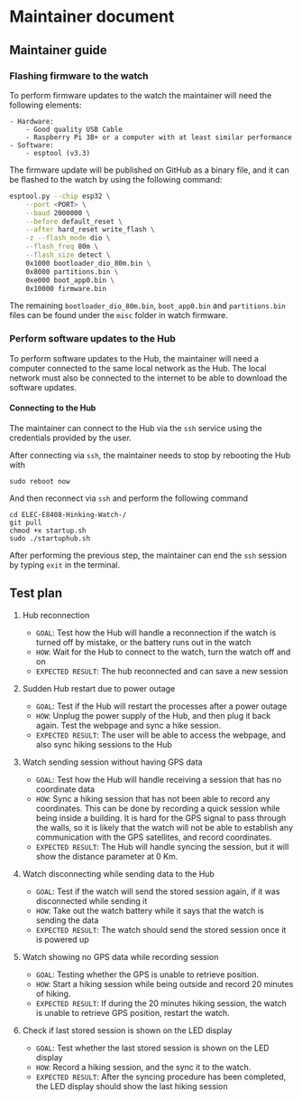 # Maintainer document

## Maintainer guide

### Flashing firmware to the watch
To perform firmware updates to the watch the maintainer will need the following elements:

    - Hardware: 
        - Good quality USB Cable
        - Raspberry Pi 3B+ or a computer with at least similar performance 
    - Software:
        - esptool (v3.3)
    
The firmware update will be published on GitHub as a binary file, and it can be flashed to the watch by using the following command:

```sh
esptool.py --chip esp32 \
	--port <PORT> \
	--baud 2000000 \
	--before default_reset \
	--after hard_reset write_flash \
	-z --flash_mode dio \
	--flash_freq 80m \
	--flash_size detect \
	0x1000 bootloader_dio_80m.bin \
	0x8000 partitions.bin \
	0xe000 boot_app0.bin \
	0x10000 firmware.bin
```

The remaining `bootloader_dio_80m.bin`, `boot_app0.bin` and `partitions.bin` files can be found under the `misc` folder in watch firmware.  
### Perform software updates to the Hub

To perform software updates to the Hub, the maintainer will need a computer connected to the same local network as the Hub. The local network must also be connected to the internet to be able to download the software updates.

#### Connecting to the Hub
The maintainer can connect to the Hub via the `ssh` service using the credentials provided by the user.

After connecting via `ssh`, the maintainer needs to stop by rebooting the Hub with 
    
    sudo reboot now

And then reconnect via `ssh` and perform the following command

    cd ELEC-E8408-Hinking-Watch-/
    git pull
    chmod +x startup.sh
    sudo ./startuphub.sh

After performing the previous step, the maintainer can end the `ssh` session by typing `exit` in the terminal.

## Test plan

1. Hub reconnection
    - `GOAL`: Test how the Hub will handle a reconnection if the watch is turned off by mistake, or the battery runs out in the watch
    - `HOW`: Wait for the Hub to connect to the watch, turn the watch off and on
    - `EXPECTED RESULT`: The hub reconnected and can save a new session

2. Sudden Hub restart due to power outage
    - `GOAL`: Test if the Hub will restart the processes after a power outage
    - `HOW`: Unplug the power supply of the Hub, and then plug it back again. Test the webpage and sync a hike session. 
    - `EXPECTED RESULT`: The user will be able to access the webpage, and also sync hiking sessions to the Hub

3. Watch sending session without having GPS data
    - `GOAL`: Test how the Hub will handle receiving a session that has no coordinate data
    - `HOW`: Sync a hiking session that has not been able to record any coordinates. This can be done by recording a quick session while being inside a building. It is hard for the GPS signal to pass through the walls, so it is likely that the watch will not be able to establish any communication with the GPS satellites, and record coordinates.
    - `EXPECTED RESULT`: The Hub will handle syncing the session, but it will show the distance parameter at 0 Km.

4. Watch disconnecting while sending data to the Hub
    - `GOAL`: Test if the watch will send the stored session again, if it was disconnected while sending it
    - `HOW`: Take out the watch battery while it says that the watch is sending the data
    - `EXPECTED RESULT`: The watch should send the stored session once it is powered up

5. Watch showing no GPS data while recording session
    - `GOAL`: Testing whether the GPS is unable to retrieve position.
    - `HOW`: Start a hiking session while being outside and record 20 minutes of hiking.
    - `EXPECTED RESULT`: If during the 20 minutes hiking session, the watch is unable to retrieve GPS position, restart the watch.

6. Check if last stored session is shown on the LED display
    - `GOAL`: Test whether the last stored session is shown on the LED display
    - `HOW`: Record a hiking session, and the sync it to the watch.
    - `EXPECTED RESULT`: After the syncing procedure has been completed, the LED display should show the last hiking session
